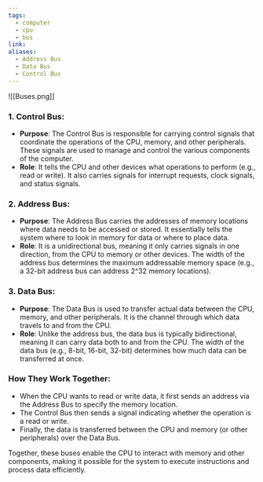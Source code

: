 ```yaml
---
tags:
  - computer
  - cpu
  - bus
link: 
aliases:
  - Address Bus
  - Data Bus
  - Control Bus
---
```


![[Buses.png]]


### 1. **Control Bus:**

- **Purpose**: The Control Bus is responsible for carrying control signals that coordinate the operations of the CPU, memory, and other peripherals. These signals are used to manage and control the various components of the computer.
- **Role**: It tells the CPU and other devices what operations to perform (e.g., read or write). It also carries signals for interrupt requests, clock signals, and status signals.

### 2. **Address Bus:**

- **Purpose**: The Address Bus carries the addresses of memory locations where data needs to be accessed or stored. It essentially tells the system where to look in memory for data or where to place data.
- **Role**: It is a unidirectional bus, meaning it only carries signals in one direction, from the CPU to memory or other devices. The width of the address bus determines the maximum addressable memory space (e.g., a 32-bit address bus can address 2^32 memory locations).

### 3. **Data Bus:**

- **Purpose**: The Data Bus is used to transfer actual data between the CPU, memory, and other peripherals. It is the channel through which data travels to and from the CPU.
- **Role**: Unlike the address bus, the data bus is typically bidirectional, meaning it can carry data both to and from the CPU. The width of the data bus (e.g., 8-bit, 16-bit, 32-bit) determines how much data can be transferred at once.

### **How They Work Together:**

- When the CPU wants to read or write data, it first sends an address via the Address Bus to specify the memory location.
- The Control Bus then sends a signal indicating whether the operation is a read or write.
- Finally, the data is transferred between the CPU and memory (or other peripherals) over the Data Bus.

Together, these buses enable the CPU to interact with memory and other components, making it possible for the system to execute instructions and process data efficiently.







































